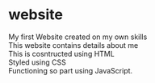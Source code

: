 # website
My first Website created on my own skills<br>
This website contains details about me<br>
This is cosntructed using HTML<br>
Styled using CSS <br>
Functioning so part using JavaScript.
